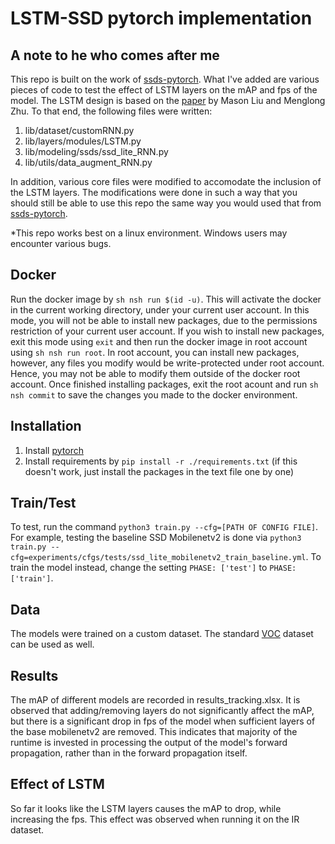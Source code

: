 # LSTM-SSD pytorch implementation  

## A note to he who comes after me  
This repo is built on the work of [ssds-pytorch](https://github.com/ShuangXieIrene/ssds.pytorch). What I've added are various pieces of code to test the effect of LSTM layers on the mAP and fps of the model. The LSTM design is based on the [paper](https://arxiv.org/abs/1711.06368) by Mason Liu and Menglong Zhu. To that end, the following files were written:  
1. lib/dataset/customRNN.py  
2. lib/layers/modules/LSTM.py  
3. lib/modeling/ssds/ssd_lite_RNN.py  
4. lib/utils/data_augment_RNN.py  

In addition, various core files were modified to accomodate the inclusion of the LSTM layers. The modifications were done in such a way that you should still be able to use this repo the same way you would used that from [ssds-pytorch](https://github.com/ShuangXieIrene/ssds.pytorch).  
  
*This repo works best on a linux environment. Windows users may encounter various bugs.  

## Docker
Run the docker image by `sh nsh run $(id -u)`. This will activate the docker in the current working directory, under your current user account. In this mode, you will not be able to install new packages, due to the permissions restriction of your current user account. If you wish to install new packages, exit this mode using `exit` and then run the docker image in root account using `sh nsh run root`. In root account, you can install new packages, however, any files you modify would be write-protected under root account. Hence, you may not be able to modify them outside of the docker root account. Once finished installing packages, exit the root acount and run `sh nsh commit` to save the changes you made to the docker environment.

## Installation
1. Install [pytorch](http://pytorch.org/)
2. Install requirements by `pip install -r ./requirements.txt` (if this doesn't work, just install the packages in the text file one by one)

## Train/Test
To test, run the command `python3 train.py --cfg=[PATH OF CONFIG FILE]`. For example, testing the baseline SSD Mobilenetv2 is done via `python3 train.py --cfg=experiments/cfgs/tests/ssd_lite_mobilenetv2_train_baseline.yml`. To train the model instead, change the setting `PHASE: ['test']` to `PHASE: ['train']`.

## Data
The models were trained on a custom dataset. The standard [VOC](http://host.robots.ox.ac.uk/pascal/VOC/) dataset can be used as well.

## Results
The mAP of different models are recorded in results_tracking.xlsx. It is observed that adding/removing layers do not significantly affect the mAP, but there is a significant drop in fps of the model when sufficient layers of the base mobilenetv2 are removed. This indicates that majority of the runtime is invested in processing the output of the model's forward  propagation, rather than in the forward propagation itself.

## Effect of LSTM
So far it looks like the LSTM layers causes the mAP to drop, while increasing the fps. This effect was observed when running it on the IR dataset.